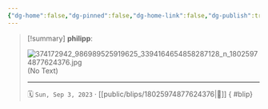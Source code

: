 ```yaml
---
{"dg-home":false,"dg-pinned":false,"dg-home-link":false,"dg-publish":true,"tags":["dgblip"],"disabled rules":["yaml-title","yaml-title-alias","file-name-heading"],"title":"philipp on instagram @ 2023-09-03","created-date":"2023-09-03T16:00:00","updated-date":"2025-05-02T17:43:08","dg-path":"blips/18025974877624376.md","permalink":"/blips/18025974877624376/","dgPassFrontmatter":true}
---
```


> [!summary] **philipp**:
>
> ![374172942_986989525919625_3394164654858287128_n_18025974877624376.jpg](/img/user/attachments/374172942_986989525919625_3394164654858287128_n_18025974877624376.jpg)
> (No Text)
> - - -
>
> 🗓️ `Sun, Sep 3, 2023` · [[public/blips/18025974877624376\|🔗]]
{ #blip}

